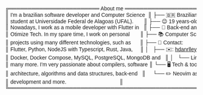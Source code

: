 <pre style="font-family:Helvetica">╔════════════════════════ About me ════════════════════════╗ 🤓 <a href="https://hicarod.github.io/">Hícaro Dânrlley</a>                     
║ I&#x27;m a brazilian software developer and Computer Science  ║ ├── 🇧🇷 Brazilian                       
║ student at Universidade Federal de Alagoas (UFAL).       ║ ├── 😉 19 years-old                    
║ Nowadays, I work as a mobile developer with Flutter in   ║ ├── 🔧 Back-end and mobile developer   
║ Otimize Tech. In my spare time, I work on personal       ║ ├── 📚 Computer Science student at <a href="https://ufal.br/">UFAL</a>
║ projects using many different technologies, such as      ║ ├── 📇 Contact:                        
║ Flutter, Python, NodeJS with Typescript, Rust, Java,     ║ │   ├── ✉️: <a href="mailto:hdanrlley1@gmail.com">hdanrlley1@gmail.com</a>        
║ Docker, Docker Compose, MySQL, PostgreSQL, MongoDB and   ║ │   └── LinkedIn️: <a href="https://www.linkedin.com/in/hicaromiguel/">hicaromiguel</a>         
║ many more. I&#x27;m very passionate about compilers, software ║ └── 🖥️ Tech &amp; tools                     
║ architecture, algorithms and data structures, back-end   ║     └── ✏️ Neovim as main code editor   
║ development and more.                                    ║                                        
╚══════════════════════════════════════════════════════════╝                                        
</pre>